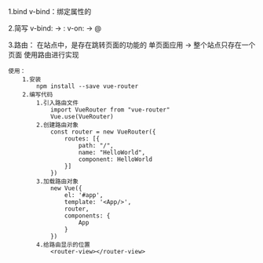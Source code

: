 1.bind
	v-bind：绑定属性的

2.简写
	v-bind:   ->  :
	v-on:     ->  @


3.路由：
	在站点中，是存在跳转页面的功能的
	单页面应用 -> 整个站点只存在一个页面
	使用路由进行实现
	
	使用：
		1.安装
			npm install --save vue-router
		2.编写代码
			1.引入路由文件
				import VueRouter from "vue-router"
				Vue.use(VueRouter)
			2.创建路由对象
				const router = new VueRouter({
					routes: [{
						path: "/",
						name: "HelloWorld",
						component: HelloWorld
					}]
				})
			3.加载路由对象
				new Vue({
					el: '#app',
					template: '<App/>',
					router,
					components: {
						App
					}
				})
			4.给路由显示的位置
				<router-view></router-view>
			